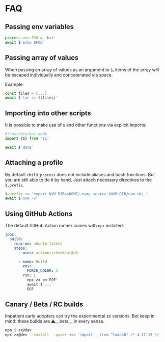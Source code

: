 # FAQ

## Passing env variables

```js
process.env.FOO = 'bar'
await $`echo $FOO`
```

## Passing array of values

When passing an array of values as an argument to `$`, items of the array will
be escaped
individually and concatenated via space.

Example:

```js
const files = [...]
await $`tar cz ${files}`
```

## Importing into other scripts

It is possible to make use of `$` and other functions via explicit imports:

```js
#!/usr/bin/env node
import {$} from 'zx'

await $`date`
```

## Attaching a profile

By default `child_process` does not include aliases and bash functions.
But you are still able to do it by hand. Just attach necessary directives
to the `$.prefix`.

```js
$.prefix += 'export NVM_DIR=$HOME/.nvm; source $NVM_DIR/nvm.sh; '
await $`nvm -v`
```

## Using GitHub Actions

The default GitHub Action runner comes with `npx` installed.

```yaml
jobs:
  build:
    runs-on: ubuntu-latest
    steps:
      - uses: actions/checkout@v3

      - name: Build
        env:
          FORCE_COLOR: 3
        run: |
          npx zx <<'EOF'
          await $`...`
          EOF
```

## Canary / Beta / RC builds

Impatient early adopters can try the experimental zx versions.
But keep in mind: these builds are ⚠️️__beta__ in every sense.

```bash
npm i zx@dev
npx zx@dev --install --quiet <<< 'import _ from "lodash" /* 4.17.15 */; console.log(_.VERSION)'
```
